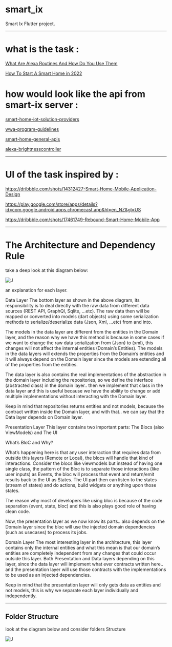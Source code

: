 # smart_ix

Smart Ix Flutter project.

-------------------------------------------------------------------------------

# what is the task :

[What Are Alexa Routines And How Do You Use Them](https://youtu.be/AwYn31iql0Q)

[How To Start A Smart Home in 2022](https://youtu.be/mI86siMLX_o)

# how would look like the api from smart-ix server : 

[smart-home-iot-solution-providers](https://developer.amazon.com/en-US/docs/alexa/smarthome/smart-home-iot-solution-providers.html)

[wwa-program-guidelines](https://developer.amazon.com/support/legal/wwa-program-guidelines)

[smart-home-general-apis](https://developer.amazon.com/en-US/docs/alexa/device-apis/smart-home-general-apis.html)

[alexa-brightnesscontroller](https://developer.amazon.com/en-US/docs/alexa/device-apis/alexa-brightnesscontroller.html)

-------------------------------------------------------------------------------

# UI of the task inspired by :

https://dribbble.com/shots/14312427-Smart-Home-Mobile-Application-Design

https://play.google.com/store/apps/details?id=com.google.android.apps.chromecast.app&hl=en_NZ&gl=US

https://dribbble.com/shots/17461749-Rebound-Smart-Home-Mobile-App

-------------------------------------------------------------------------------

# The Architecture and Dependency Rule

take a deep look at this diagram below:

<img src="https://miro.medium.com/max/700/1*N_XONqoIoxQIExSn2yVNDQ.png" alt="J" style="max-width: 100%;">

an explanation for each layer.

Data Layer
The bottom layer as shown in the above diagram, its responsibility is to deal directly with the raw data from different data sources (REST API, GraphQl, Sqlite, …etc). The raw data then will be mapped or converted into models (dart objects) using some serialization methods to serialize/deserialize data (Json, Xml, …etc) from and into.

The models in the data layer are different from the entities in the Domain layer, and the reason why we have this method is because in some cases if we want to change the raw data serialization from (Json) to (xml), this changes will not affect the internal entities (Domain’s Entities). The models in the data layers will extends the properties from the Domain’s entities and it will always depend on the Domain layer since the models are extending all of the properties from the entities.

The data layer is also contains the real implementations of the abstraction in the domain layer including the repositories, so we define the interface (abstracted class) in the domain layer.. then we implement that class in the data layer and this is useful because we have the ability to change or add multiple implementations without interacting with the Domain layer.

Keep in mind that repositories returns entities and not models, because the contract written inside the Domain layer, and with that.. we can say that the Data layer depends on Domain layer.

Presentation Layer
This layer contains two important parts: The Blocs (also ViewModels) and The UI

What’s BloC and Why?

What’s happening here is that any user interaction that requires data from outside this layers (Remote or Local), the blocs will handle that kind of interactions. Consider the blocs like viewmodels but instead of having one single class, the pattern of the Bloc is to separate those interactions (like user inputs) as Events, the bloc will process that event and return/emit results back to the UI as States. The UI part then can listen to the states (stream of states) and do actions, build widgets or anything upon those states.

The reason why most of developers like using bloc is because of the code separation (event, state, bloc) and this is also plays good role of having clean code.

Now, the presentation layer as we now know its parts.. also depends on the Domain layer since the bloc will use the injected domain dependencies (such as usecases) to process its jobs.

Domain Layer
The most interesting layer in the architecture, this layer contains only the internal entities and what this mean is that our domain’s entities are completely independent from any changes that could occur outside this layer. Both Presentation and Data layers depending on this layer, since the data layer will implement what ever contracts written here.. and the presentation layer will use those contracts with the implementations to be used as an injected dependencies.

Keep in mind that the presentation layer will only gets data as entities and not models, this is why we separate each layer individually and independently.

-------------------------------------------------------------------------------

## Folder Structure

look at the diagram below and consider folders Structure

<img src="https://miro.medium.com/max/700/1*xR0QbSgfoODe3rH0nPwpPg.png" alt="J" style="max-width: 100%;">
